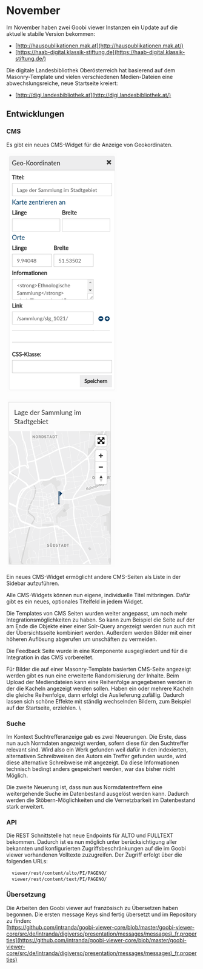 # November

Im November haben zwei Goobi viewer Instanzen ein Update auf die aktuelle stabile Version bekommen:

* [http://hauspublikationen.mak.at](http://hauspublikationen.mak.at/)
* [https://haab-digital.klassik-stiftung.de](https://haab-digital.klassik-stiftung.de/)

Die digitale Landesbibliothek Oberösterreich hat basierend auf dem Masonry-Template und vielen verschiedenen Medien-Dateien eine abwechslungsreiche, neue Startseite kreiert:

* [http://digi.landesbibliothek.at](http://digi.landesbibliothek.at/)

## Entwicklungen

### CMS

Es gibt ein neues CMS-Widget für die Anzeige von Geokordinaten.

![Backend](<../.gitbook/assets/2017-11 cms widget geo coordinates backend.png>)

![Frontend](<../.gitbook/assets/2017-11 cms widget geo coordinates frontend.png>)

Ein neues CMS-Widget ermöglicht andere CMS-Seiten als Liste in der Sidebar aufzuführen.&#x20;

Alle CMS-Widgets können nun eigene, individuelle Titel mitbringen. Dafür gibt es ein neues, optionales Titelfeld in jedem Widget.

Die Templates von CMS Seiten wurden weiter angepasst, um noch mehr Integrationsmöglichkeiten zu haben. So kann zum Beispiel die Seite auf der am Ende die Objekte einer einer Solr-Query angezeigt werden nun auch mit der Übersichtsseite kombiniert werden. Außerdem werden Bilder mit einer höheren Auflösung abgerufen um unschäften zu vermeiden.

Die Feedback Seite wurde in eine Komponente ausgegliedert und für die Integration in das CMS vorbereitet.&#x20;

Für Bilder die auf einer Masonry-Template basierten CMS-Seite angezeigt werden gibt es nun eine erweiterte Randomisierung der Inhalte. Beim Upload der Mediendateien kann eine Reihenfolge angegebenen werden in der die Kacheln angezeigt werden sollen. Haben ein oder mehrere Kacheln die gleiche Reihenfolge, dann erfolgt die Auslieferung zufällig. Dadurch lassen sich schöne Effekte mit ständig wechselnden Bildern, zum Beispiel auf der Startseite, erziehlen. \


### Suche

Im Kontext Suchtrefferanzeige gab es zwei Neuerungen. Die Erste, dass nun auch Normdaten angezeigt werden, sofern diese für den Suchtreffer relevant sind. Wird also ein Werk gefunden weil dafür in den indexierten, alternativen Schreibweisen des Autors ein Treffer gefunden wurde, wird diese alternative Schreibweise mit angezeigt. Da diese Informationen technisch bedingt anders gespeichert werden, war das bisher nicht Möglich.

Die zweite Neuerung ist, dass nun aus Normdatentreffern eine weitergehende Suche im Datenbestand ausgelöst werden kann. Dadurch werden die Stöbern-Möglichkeiten und die Vernetzbarkeit im Datenbestand stark erweitert.

### API

Die REST Schnittstelle hat neue Endpoints für ALTO und FULLTEXT bekommen. Dadurch ist es nun möglich unter berücksichtigung aller bekannten und konfigurierten Zugriffsbeschränkungen auf die im Goobi viewer vorhandenen Volltexte zuzugreifen. Der Zugriff erfolgt über die folgenden URLs:

```
  viewer/rest/content/alto/PI/PAGENO/
  viewer/rest/content/text/PI/PAGENO/
```

### Übersetzung

Die Arbeiten den Goobi viewer auf französisch zu Übersetzen haben begonnen. Die ersten message Keys sind fertig übersetzt und im Repository zu finden:\
[https://github.com/intranda/goobi-viewer-core/blob/master/goobi-viewer-core/src/de/intranda/digiverso/presentation/messages/messages\_fr.properties](https://github.com/intranda/goobi-viewer-core/blob/master/goobi-viewer-core/src/de/intranda/digiverso/presentation/messages/messages\_fr.properties)
